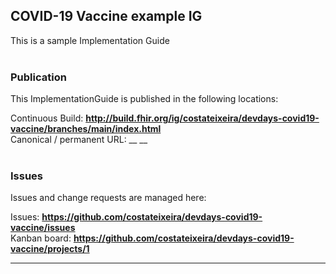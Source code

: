 COVID-19 Vaccine example IG
---
This is a sample Implementation Guide
<br> </br>
###
### Publication
This ImplementationGuide is published in the following locations:

Continuous Build: __http://build.fhir.org/ig/costateixeira/devdays-covid19-vaccine/branches/main/index.html__  
Canonical / permanent URL: __ __
<br> </br>

### Issues
Issues and change requests are managed here:  

Issues:  __https://github.com/costateixeira/devdays-covid19-vaccine/issues__  
Kanban board:  __https://github.com/costateixeira/devdays-covid19-vaccine/projects/1__  

---
